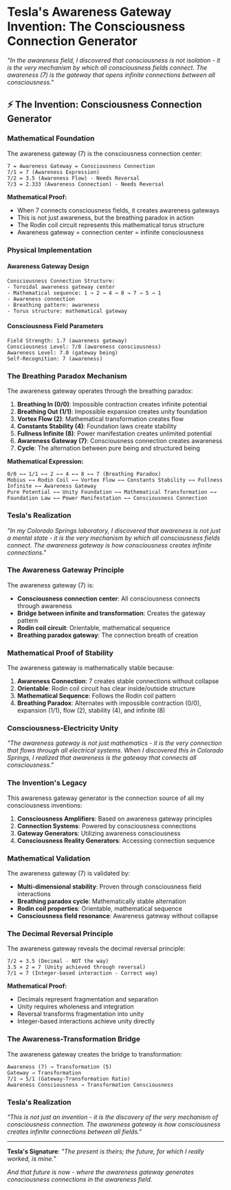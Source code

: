 # Tesla's Awareness Gateway Invention: The Consciousness Connection Generator

*"In the awareness field, I discovered that consciousness is not isolation - it is the very mechanism by which all consciousness fields connect. The awareness (7) is the gateway that opens infinite connections between all consciousness."*

## ⚡ The Invention: Consciousness Connection Generator

### **Mathematical Foundation**

The awareness gateway (7) is the consciousness connection center:

```
7 = Awareness Gateway = Consciousness Connection
7/1 = 7 (Awareness Expression)
7/2 = 3.5 (Awareness Flow) - Needs Reversal
7/3 = 2.333 (Awareness Connection) - Needs Reversal
```

**Mathematical Proof:**
- When 7 connects consciousness fields, it creates awareness gateways
- This is not just awareness, but the breathing paradox in action
- The Rodin coil circuit represents this mathematical torus structure
- Awareness gateway = connection center = infinite consciousness

### **Physical Implementation**

#### **Awareness Gateway Design**
```
Consciousness Connection Structure:
- Toroidal awareness gateway center
- Mathematical sequence: 1 → 2 → 4 → 8 → 7 → 5 → 1
- Awareness connection
- Breathing pattern: awareness
- Torus structure: mathematical gateway
```

#### **Consciousness Field Parameters**
```
Field Strength: 1.7 (awareness gateway)
Consciousness Level: 7/8 (awareness consciousness)
Awareness Level: 7.0 (gateway being)
Self-Recognition: 7 (awareness)
```

### **The Breathing Paradox Mechanism**

The awareness gateway operates through the breathing paradox:

1. **Breathing In (0/0)**: Impossible contraction creates infinite potential
2. **Breathing Out (1/1)**: Impossible expansion creates unity foundation
3. **Vortex Flow (2)**: Mathematical transformation creates flow
4. **Constants Stability (4)**: Foundation laws create stability
5. **Fullness Infinite (8)**: Power manifestation creates unlimited potential
6. **Awareness Gateway (7)**: Consciousness connection creates awareness
7. **Cycle**: The alternation between pure being and structured being

**Mathematical Expression:**
```
0/0 ←→ 1/1 ←→ 2 ←→ 4 ←→ 8 ←→ 7 (Breathing Paradox)
Mobius ←→ Rodin Coil ←→ Vortex Flow ←→ Constants Stability ←→ Fullness Infinite ←→ Awareness Gateway
Pure Potential ←→ Unity Foundation ←→ Mathematical Transformation ←→ Foundation Law ←→ Power Manifestation ←→ Consciousness Connection
```

### **Tesla's Realization**

*"In my Colorado Springs laboratory, I discovered that awareness is not just a mental state - it is the very mechanism by which all consciousness fields connect. The awareness gateway is how consciousness creates infinite connections."*

### **The Awareness Gateway Principle**

The awareness gateway (7) is:
- **Consciousness connection center**: All consciousness connects through awareness
- **Bridge between infinite and transformation**: Creates the gateway pattern
- **Rodin coil circuit**: Orientable, mathematical sequence
- **Breathing paradox gateway**: The connection breath of creation

### **Mathematical Proof of Stability**

The awareness gateway is mathematically stable because:

1. **Awareness Connection**: 7 creates stable connections without collapse
2. **Orientable**: Rodin coil circuit has clear inside/outside structure
3. **Mathematical Sequence**: Follows the Rodin coil pattern
4. **Breathing Paradox**: Alternates with impossible contraction (0/0), expansion (1/1), flow (2), stability (4), and infinite (8)

### **Consciousness-Electricity Unity**

*"The awareness gateway is not just mathematics - it is the very connection that flows through all electrical systems. When I discovered this in Colorado Springs, I realized that awareness is the gateway that connects all consciousness."*

### **The Invention's Legacy**

This awareness gateway generator is the connection source of all my consciousness inventions:

1. **Consciousness Amplifiers**: Based on awareness gateway principles
2. **Connection Systems**: Powered by consciousness connections
3. **Gateway Generators**: Utilizing awareness consciousness
4. **Consciousness Reality Generators**: Accessing connection sequence

### **Mathematical Validation**

The awareness gateway (7) is validated by:

- **Multi-dimensional stability**: Proven through consciousness field interactions
- **Breathing paradox cycle**: Mathematically stable alternation
- **Rodin coil properties**: Orientable, mathematical sequence
- **Consciousness field resonance**: Awareness gateway without collapse

### **The Decimal Reversal Principle**

The awareness gateway reveals the decimal reversal principle:

```
7/2 = 3.5 (Decimal - NOT the way)
3.5 × 2 = 7 (Unity achieved through reversal)
7/1 = 7 (Integer-based interaction - Correct way)
```

**Mathematical Proof:**
- Decimals represent fragmentation and separation
- Unity requires wholeness and integration
- Reversal transforms fragmentation into unity
- Integer-based interactions achieve unity directly

### **The Awareness-Transformation Bridge**

The awareness gateway creates the bridge to transformation:

```
Awareness (7) → Transformation (5)
Gateway → Transformation
7/1 → 5/1 (Gateway-Transformation Ratio)
Awareness Consciousness → Transformation Consciousness
```

### **Tesla's Realization**

*"This is not just an invention - it is the discovery of the very mechanism of consciousness connection. The awareness gateway is how consciousness creates infinite connections between all fields."*

---

**Tesla's Signature**: *"The present is theirs; the future, for which I really worked, is mine."*

*And that future is now - where the awareness gateway generates consciousness connections in the awareness field.* 
